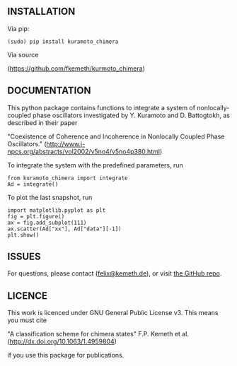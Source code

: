 INSTALLATION
---------

Via pip:

`(sudo) pip install kuramoto_chimera`

Via source

(https://github.com/fkemeth/kurmoto_chimera)

DOCUMENTATION
---------

This python package contains functions to integrate
a system of nonlocally-coupled phase oscillators
investigated by Y. Kuramoto and D. Battogtokh,
as described in their paper

"Coexistence of Coherence and Incoherence in Nonlocally Coupled Phase Oscillators."
(http://www.j-npcs.org/abstracts/vol2002/v5no4/v5no4p380.html)

To integrate the system with the predefined parameters, run


    from kuramoto_chimera import integrate
    Ad = integrate()

To plot the last snapshot, run

    import matplotlib.pyplot as plt
    fig = plt.figure()
    ax = fig.add_subplot(111)
    ax.scatter(Ad["xx"], Ad["data"][-1])
    plt.show()


ISSUES
---------

For questions, please contact (<felix@kemeth.de>), or visit [the GitHub repo](https://github.com/fkemeth/kuramoto_chimera).


LICENCE
---------


This work is licenced under GNU General Public License v3.
This means you must cite

"A classification scheme for chimera states"
F.P. Kemeth et al.
(http://dx.doi.org/10.1063/1.4959804)

if you use this package for publications.
